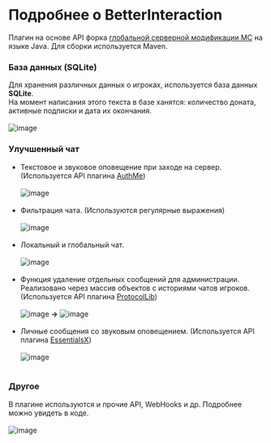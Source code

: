 # Подробнее о BetterInteraction
  Плагин на основе API форка [глобальной серверной модификации MC](https://github.com/PaperMC/Paper) на языке Java. Для сборки используется Maven.

### База данных (SQLite)
  Для хранения различных данных о игроках, используется база данных **SQLite**.<br>На момент написания этого текста в базе ханятся: количество доната, активные подписки и дата их окончания.<br><br>
  ![image](https://user-images.githubusercontent.com/78872275/155319203-a93609ba-a954-4634-88e3-dae841203c16.png)

### Улучшенный чат
  - Текстовое и звуковое оповещение при заходе на сервер. (Используется API плагина [AuthMe](https://github.com/AuthMe/AuthMeReloaded/))<br><br>
  ![image](https://user-images.githubusercontent.com/78872275/155309037-1b265d75-ca2b-4f49-9e1c-d0988953f64f.png)<br><br>
  - Фильтрация чата. (Используются регулярные выражения) <br><br>
  ![image](https://user-images.githubusercontent.com/78872275/155314385-a1245712-c5af-488a-930a-02d2a8fd872d.png)<br><br>
  - Локальный и глобальный чат. <br><br>
  ![image](https://user-images.githubusercontent.com/78872275/155314553-609fdb90-e248-4033-b81a-480de3e6f1a9.png)<br><br>
  - Функция удаление отдельных сообщений для администрации. Реализовано через массив объектов с историями чатов игроков. (Используется API плагина [ProtocolLib](https://github.com/dmulloy2/ProtocolLib/))<br><br>
  ![image](https://user-images.githubusercontent.com/78872275/155315452-e60c6ff4-e255-4cd8-9041-8810fe873617.png) **->** ![image](https://user-images.githubusercontent.com/78872275/155315496-24f77300-0688-4e52-a3b9-73f31daecc9c.png)<br><br>
  - Личные сообщения со звуковым оповещением. (Используется API плагина [EssentialsX](https://github.com/EssentialsX/Essentials/))<br><br>
  ![image](https://user-images.githubusercontent.com/78872275/155316194-7278a714-ec45-46e3-bb88-df4a3513abce.png)<br><br>

### Другое
  В плагине используются и прочие API, WebHooks и др. Подробнее можно увидеть в коде.<br><br>
  ![image](https://user-images.githubusercontent.com/78872275/155320634-1dba0dc8-c81f-4aae-aeb9-0a5ca5b5f16a.png)
